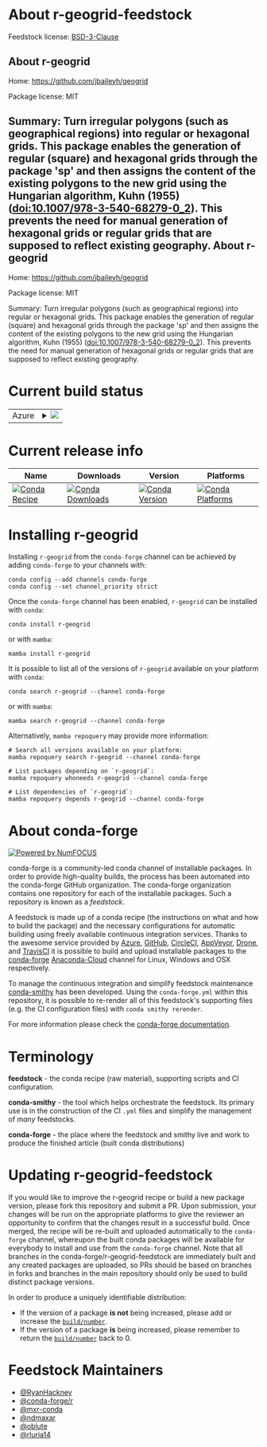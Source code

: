About r-geogrid-feedstock
=========================

Feedstock license: [BSD-3-Clause](https://github.com/conda-forge/r-geogrid-feedstock/blob/main/LICENSE.txt)

About r-geogrid
---------------

Home: https://github.com/jbaileyh/geogrid

Package license: MIT

Summary: Turn irregular polygons (such as geographical regions) into regular or hexagonal grids. This package enables the generation of regular (square) and hexagonal grids through the package 'sp' and then assigns the content of the existing polygons to the new grid using the Hungarian algorithm, Kuhn (1955) (<doi:10.1007/978-3-540-68279-0_2>). This prevents the need for manual generation of hexagonal grids or regular grids that are supposed to reflect existing geography.
About r-geogrid
---------------

Home: https://github.com/jbaileyh/geogrid

Package license: MIT

Summary: Turn irregular polygons (such as geographical regions) into regular or hexagonal grids. This package enables the generation of regular (square) and hexagonal grids through the package 'sp' and then assigns the content of the existing polygons to the new grid using the Hungarian algorithm, Kuhn (1955) (<doi:10.1007/978-3-540-68279-0_2>). This prevents the need for manual generation of hexagonal grids or regular grids that are supposed to reflect existing geography.

Current build status
====================


<table>
    
  <tr>
    <td>Azure</td>
    <td>
      <details>
        <summary>
          <a href="https://dev.azure.com/conda-forge/feedstock-builds/_build/latest?definitionId=10748&branchName=main">
            <img src="https://dev.azure.com/conda-forge/feedstock-builds/_apis/build/status/r-geogrid-feedstock?branchName=main">
          </a>
        </summary>
        <table>
          <thead><tr><th>Variant</th><th>Status</th></tr></thead>
          <tbody><tr>
              <td>linux_64_r_base4.2</td>
              <td>
                <a href="https://dev.azure.com/conda-forge/feedstock-builds/_build/latest?definitionId=10748&branchName=main">
                  <img src="https://dev.azure.com/conda-forge/feedstock-builds/_apis/build/status/r-geogrid-feedstock?branchName=main&jobName=linux&configuration=linux%20linux_64_r_base4.2" alt="variant">
                </a>
              </td>
            </tr><tr>
              <td>linux_64_r_base4.3</td>
              <td>
                <a href="https://dev.azure.com/conda-forge/feedstock-builds/_build/latest?definitionId=10748&branchName=main">
                  <img src="https://dev.azure.com/conda-forge/feedstock-builds/_apis/build/status/r-geogrid-feedstock?branchName=main&jobName=linux&configuration=linux%20linux_64_r_base4.3" alt="variant">
                </a>
              </td>
            </tr><tr>
              <td>osx_64_r_base4.2</td>
              <td>
                <a href="https://dev.azure.com/conda-forge/feedstock-builds/_build/latest?definitionId=10748&branchName=main">
                  <img src="https://dev.azure.com/conda-forge/feedstock-builds/_apis/build/status/r-geogrid-feedstock?branchName=main&jobName=osx&configuration=osx%20osx_64_r_base4.2" alt="variant">
                </a>
              </td>
            </tr><tr>
              <td>osx_64_r_base4.3</td>
              <td>
                <a href="https://dev.azure.com/conda-forge/feedstock-builds/_build/latest?definitionId=10748&branchName=main">
                  <img src="https://dev.azure.com/conda-forge/feedstock-builds/_apis/build/status/r-geogrid-feedstock?branchName=main&jobName=osx&configuration=osx%20osx_64_r_base4.3" alt="variant">
                </a>
              </td>
            </tr><tr>
              <td>win_64</td>
              <td>
                <a href="https://dev.azure.com/conda-forge/feedstock-builds/_build/latest?definitionId=10748&branchName=main">
                  <img src="https://dev.azure.com/conda-forge/feedstock-builds/_apis/build/status/r-geogrid-feedstock?branchName=main&jobName=win&configuration=win%20win_64_" alt="variant">
                </a>
              </td>
            </tr>
          </tbody>
        </table>
      </details>
    </td>
  </tr>
</table>

Current release info
====================

| Name | Downloads | Version | Platforms |
| --- | --- | --- | --- |
| [![Conda Recipe](https://img.shields.io/badge/recipe-r--geogrid-green.svg)](https://anaconda.org/conda-forge/r-geogrid) | [![Conda Downloads](https://img.shields.io/conda/dn/conda-forge/r-geogrid.svg)](https://anaconda.org/conda-forge/r-geogrid) | [![Conda Version](https://img.shields.io/conda/vn/conda-forge/r-geogrid.svg)](https://anaconda.org/conda-forge/r-geogrid) | [![Conda Platforms](https://img.shields.io/conda/pn/conda-forge/r-geogrid.svg)](https://anaconda.org/conda-forge/r-geogrid) |

Installing r-geogrid
====================

Installing `r-geogrid` from the `conda-forge` channel can be achieved by adding `conda-forge` to your channels with:

```
conda config --add channels conda-forge
conda config --set channel_priority strict
```

Once the `conda-forge` channel has been enabled, `r-geogrid` can be installed with `conda`:

```
conda install r-geogrid
```

or with `mamba`:

```
mamba install r-geogrid
```

It is possible to list all of the versions of `r-geogrid` available on your platform with `conda`:

```
conda search r-geogrid --channel conda-forge
```

or with `mamba`:

```
mamba search r-geogrid --channel conda-forge
```

Alternatively, `mamba repoquery` may provide more information:

```
# Search all versions available on your platform:
mamba repoquery search r-geogrid --channel conda-forge

# List packages depending on `r-geogrid`:
mamba repoquery whoneeds r-geogrid --channel conda-forge

# List dependencies of `r-geogrid`:
mamba repoquery depends r-geogrid --channel conda-forge
```


About conda-forge
=================

[![Powered by
NumFOCUS](https://img.shields.io/badge/powered%20by-NumFOCUS-orange.svg?style=flat&colorA=E1523D&colorB=007D8A)](https://numfocus.org)

conda-forge is a community-led conda channel of installable packages.
In order to provide high-quality builds, the process has been automated into the
conda-forge GitHub organization. The conda-forge organization contains one repository
for each of the installable packages. Such a repository is known as a *feedstock*.

A feedstock is made up of a conda recipe (the instructions on what and how to build
the package) and the necessary configurations for automatic building using freely
available continuous integration services. Thanks to the awesome service provided by
[Azure](https://azure.microsoft.com/en-us/services/devops/), [GitHub](https://github.com/),
[CircleCI](https://circleci.com/), [AppVeyor](https://www.appveyor.com/),
[Drone](https://cloud.drone.io/welcome), and [TravisCI](https://travis-ci.com/)
it is possible to build and upload installable packages to the
[conda-forge](https://anaconda.org/conda-forge) [Anaconda-Cloud](https://anaconda.org/)
channel for Linux, Windows and OSX respectively.

To manage the continuous integration and simplify feedstock maintenance
[conda-smithy](https://github.com/conda-forge/conda-smithy) has been developed.
Using the ``conda-forge.yml`` within this repository, it is possible to re-render all of
this feedstock's supporting files (e.g. the CI configuration files) with ``conda smithy rerender``.

For more information please check the [conda-forge documentation](https://conda-forge.org/docs/).

Terminology
===========

**feedstock** - the conda recipe (raw material), supporting scripts and CI configuration.

**conda-smithy** - the tool which helps orchestrate the feedstock.
                   Its primary use is in the construction of the CI ``.yml`` files
                   and simplify the management of *many* feedstocks.

**conda-forge** - the place where the feedstock and smithy live and work to
                  produce the finished article (built conda distributions)


Updating r-geogrid-feedstock
============================

If you would like to improve the r-geogrid recipe or build a new
package version, please fork this repository and submit a PR. Upon submission,
your changes will be run on the appropriate platforms to give the reviewer an
opportunity to confirm that the changes result in a successful build. Once
merged, the recipe will be re-built and uploaded automatically to the
`conda-forge` channel, whereupon the built conda packages will be available for
everybody to install and use from the `conda-forge` channel.
Note that all branches in the conda-forge/r-geogrid-feedstock are
immediately built and any created packages are uploaded, so PRs should be based
on branches in forks and branches in the main repository should only be used to
build distinct package versions.

In order to produce a uniquely identifiable distribution:
 * If the version of a package **is not** being increased, please add or increase
   the [``build/number``](https://docs.conda.io/projects/conda-build/en/latest/resources/define-metadata.html#build-number-and-string).
 * If the version of a package **is** being increased, please remember to return
   the [``build/number``](https://docs.conda.io/projects/conda-build/en/latest/resources/define-metadata.html#build-number-and-string)
   back to 0.

Feedstock Maintainers
=====================

* [@RyanHackney](https://github.com/RyanHackney/)
* [@conda-forge/r](https://github.com/conda-forge/r/)
* [@mxr-conda](https://github.com/mxr-conda/)
* [@ndmaxar](https://github.com/ndmaxar/)
* [@oblute](https://github.com/oblute/)
* [@rluria14](https://github.com/rluria14/)

